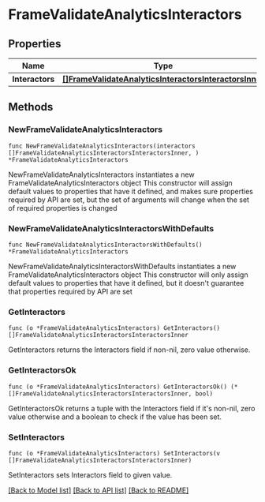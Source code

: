 # FrameValidateAnalyticsInteractors

## Properties

Name | Type | Description | Notes
------------ | ------------- | ------------- | -------------
**Interactors** | [**[]FrameValidateAnalyticsInteractorsInteractorsInner**](FrameValidateAnalyticsInteractorsInteractorsInner.md) |  | 

## Methods

### NewFrameValidateAnalyticsInteractors

`func NewFrameValidateAnalyticsInteractors(interactors []FrameValidateAnalyticsInteractorsInteractorsInner, ) *FrameValidateAnalyticsInteractors`

NewFrameValidateAnalyticsInteractors instantiates a new FrameValidateAnalyticsInteractors object
This constructor will assign default values to properties that have it defined,
and makes sure properties required by API are set, but the set of arguments
will change when the set of required properties is changed

### NewFrameValidateAnalyticsInteractorsWithDefaults

`func NewFrameValidateAnalyticsInteractorsWithDefaults() *FrameValidateAnalyticsInteractors`

NewFrameValidateAnalyticsInteractorsWithDefaults instantiates a new FrameValidateAnalyticsInteractors object
This constructor will only assign default values to properties that have it defined,
but it doesn't guarantee that properties required by API are set

### GetInteractors

`func (o *FrameValidateAnalyticsInteractors) GetInteractors() []FrameValidateAnalyticsInteractorsInteractorsInner`

GetInteractors returns the Interactors field if non-nil, zero value otherwise.

### GetInteractorsOk

`func (o *FrameValidateAnalyticsInteractors) GetInteractorsOk() (*[]FrameValidateAnalyticsInteractorsInteractorsInner, bool)`

GetInteractorsOk returns a tuple with the Interactors field if it's non-nil, zero value otherwise
and a boolean to check if the value has been set.

### SetInteractors

`func (o *FrameValidateAnalyticsInteractors) SetInteractors(v []FrameValidateAnalyticsInteractorsInteractorsInner)`

SetInteractors sets Interactors field to given value.



[[Back to Model list]](../README.md#documentation-for-models) [[Back to API list]](../README.md#documentation-for-api-endpoints) [[Back to README]](../README.md)


